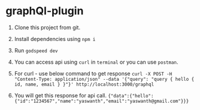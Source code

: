 # graphQl-plugin

1. Clone this project from git.

2. Install dependencies using `npm i`

3. Run `godspeed dev`

4. You can access api using `curl` in `terminal` or you can use `postman`.

5. For curl - use below command to get response `curl -X POST -H "Content-Type: application/json" --data '{"query": "query { hello { id, name, email } }"}' http://localhost:3000/graphql`

6. You will get this response for api call. `{"data":{"hello":{"id":"1234567","name":"yaswanth","email":"yaswanth@gmail.com"}}}`
